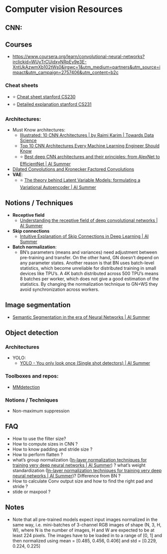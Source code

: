 # Computer vision Resources

## **CNN**:

## Courses

* https://www.coursera.org/learn/convolutional-neural-networks?irclickid=WUyTrCUidxyNRpEy9e3E-XntUkAzwmXb102tWs0&irgwc=1&utm_medium=partners&utm_source=impact&utm_campaign=2757406&utm_content=b2c

### Cheat sheets
* ⭐ [Cheat sheet stanford CS230](https://stanford.edu/~shervine/teaching/cs-230/cheatsheet-convolutional-neural-networks)
* ⭐ [Detailed explanation stanford CS231](https://cs231n.github.io/convolutional-networks/)

### Architectures:

* Must Know architectures:
  * [Illustrated: 10 CNN Architectures | by Raimi Karim | Towards Data Science](https://towardsdatascience.com/illustrated-10-cnn-architectures-95d78ace614d)
  * [Top 10 CNN Architectures Every Machine Learning Engineer Should Know](https://towardsdatascience.com/top-10-cnn-architectures-every-machine-learning-engineer-should-know-68e2b0e07201)
  * ⭐ [Best deep CNN architectures and their principles: from AlexNet to EfficientNet | AI Summer](https://theaisummer.com/cnn-architectures/)
* [Dilated Convolutions and Kronecker Factored Convolutions](https://www.inference.vc/dilated-convolutions-and-kronecker-factorisation/)
* **VAE**:
  * ⭐ [The theory behind Latent Variable Models: formulating a Variational Autoencoder | AI Summer](https://theaisummer.com/latent-variable-models/)



## Notions / Techniques
* **Receptive field**
  * [Understanding the receptive field of deep convolutional networks | AI Summer](https://theaisummer.com/receptive-field/)
* **Skip connections**
  * [Intuitive Explanation of Skip Connections in Deep Learning | AI Summer ](https://theaisummer.com/skip-connections/)
* **Batch normalization**:
  * BN’s parameters (means and variances) need adjustment between pre-training and transfer. On the other hand, GN doesn’t depend on any parameter states. Another reason is that BN uses batch-level statistics, which become unreliable for distributed training in small devices like TPU’s. A 4K batch distributed across 500 TPU’s means 8 batches per worker, which does not give a good estimation of the statistics. By changing the normalization technique to GN+WS they avoid synchronization across workers.



## **Image segmentation**
* [Semantic Segmentation in the era of Neural Networks | AI Summer](https://theaisummer.com/Semantic_Segmentation/) 

## **Object detection**

### Architectures

* YOLO:
  * [YOLO - You only look once (Single shot detectors) | AI Summer](https://theaisummer.com/YOLO/)

### Toolboxes and repos:
* [MMdetection](https://github.com/open-mmlab/mmdetection)

### Notions / Techniques
* Non-maximum suppression

## FAQ

* How to use the filter size?
* How to compute sizes in CNN ?
* How to know padding and stride size ?
* How to perform flatten ?
* what’s group normalization ([In-layer normalization techniques for training very deep neural networks | AI Summer](https://theaisummer.com/normalization/#group-normalization-2018)) ? what’s weight standardization ([In-layer normalization techniques for training very deep neural networks | AI Summer](https://theaisummer.com/normalization/#weight-standardization-2019))?  Difference from BN ?
* How to calculate Conv output size and how to find the right pad and stride ?
* stide or maxpool ?


## Notes
* Note that all pre-trained models expect input images normalized in the same way, i.e. mini-batches of 3-channel RGB images of shape (N, 3, H, W), where N is the number of images, H and W are expected to be at least 224 pixels. The images have to be loaded in to a range of [0, 1] and then normalized using mean = [0.485, 0.456, 0.406] and std = [0.229, 0.224, 0.225]

